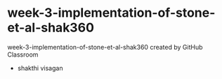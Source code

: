 # week-3-implementation-of-stone-et-al-shak360
week-3-implementation-of-stone-et-al-shak360 created by GitHub Classroom


- shakthi visagan
